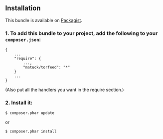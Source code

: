 Installation
------------

This bundle is available on [Packagist](http://packagist.org/packages/matuck/TorFeed).

### 1. To add this bundle to your project, add the following to your `composer.json`:

```
{
    ...
    "require": {
        ...,
        "matuck/torfeed": "*"
    }
    ...
}
```
(Also put all the handlers you want in the require section.)

### 2. Install it:

```
$ composer.phar update
```
or
```
$ composer.phar install
```
